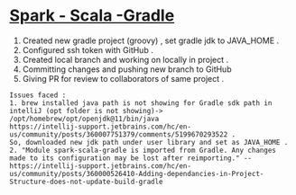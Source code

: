 # [Spark - Scala -Gradle](https://medium.com/@yanggao1119/using-gradle-to-create-a-simple-scala-spark-application-d5f1740e741b)


1. Created new gradle project (groovy) , set gradle jdk to JAVA_HOME .
2. Configured ssh token with GitHub .
3. Created local branch and working on locally in project .
4. Committing changes and pushing new branch to GitHub
5. Giving PR for review to collaborators of same project .



```
Issues faced :
1. brew installed java path is not showing for Gradle sdk path in intelliJ (opt folder is not showing)-> /opt/homebrew/opt/openjdk@11/bin/java 
https://intellij-support.jetbrains.com/hc/en-us/community/posts/360007751379/comments/5199670293522 . 
So, downloaded new jdk path under user library and set as JAVA_HOME .
2. "Module spark-scala-gradle is imported from Gradle. Any changes made to its configuration may be lost after reimporting." -- https://intellij-support.jetbrains.com/hc/en-us/community/posts/360000526410-Adding-dependancies-in-Project-Structure-does-not-update-build-gradle

```
